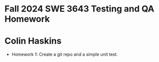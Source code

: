 # Fall 2024 SWE 3643 Testing and QA Homework
# Colin Haskins

- Homework 1: Create a git repo and a simple unit test.